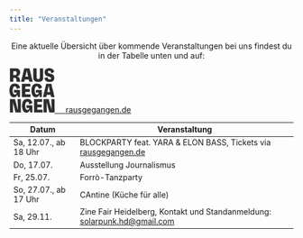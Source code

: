 ```yaml
---
title: "Veranstaltungen"
---
```


<p style="text-align:center">
Eine aktuelle Übersicht über kommende Veranstaltungen bei uns findest du in der Tabelle unten und auf:
</p>

<p style="text-align:center">
</p>

<div class="buttons is-centered">
    <a href="https://rausgegangen.de/locations/aula-des-collegium-academicum/"><img src="logo_rausgegangen_freigeist.svg" width="80"/>
    &nbsp;&nbsp;&nbsp;
    <a href="https://rausgegangen.de/organizations/collegium-academicum/" class="button is-medium is-primary">
        <span class="icon">
            <i class="icon-link"></i>
        </span>
        <span>rausgegangen.de</span>
    </a>
</div>

Datum | Veranstaltung 
-------- | -------- 
Sa, 12.07., ab 18 Uhr | BLOCKPARTY feat. YARA & ELON BASS, Tickets via [rausgegangen.de](https://t.rausgegangen.de/tickets/blockparty-vol2-feat-yara-live-elon-bass)
Do, 17.07. | Ausstellung Journalismus
Fr, 25.07. | Forrò-Tanzparty
So, 27.07., ab 17 Uhr | CAntine (Küche für alle)
Sa, 29.11. | Zine Fair Heidelberg, Kontakt und Standanmeldung: solarpunk.hd@gmail.com
